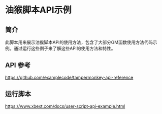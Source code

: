 # 油猴脚本API示例



## 简介



此脚本用来展示油猴脚本API的使用方法，包含了大部分GM函数使用方法代码示例。通过运行这些例子来了解这些API的使用方法和特性。


## API 参考

https://github.com/examplecode/tampermonkey-api-reference


## 运行脚本

https://www.xbext.com/docs/user-script-api-example.html